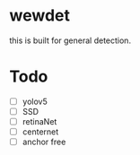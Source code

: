 # wewdet

this is built for general detection.

# Todo
- [ ] yolov5
- [ ] SSD
- [ ] retinaNet
- [ ] centernet
- [ ] anchor free